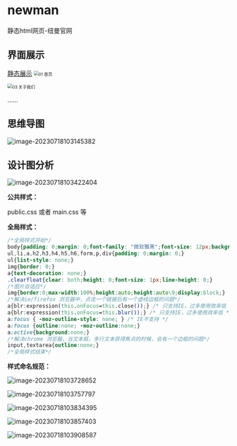 # newman
 静态html网页-纽曼官网

## 界面展示
[静态展示](https://1941289645.github.io/newman/)
<img src="README.assets/01 首页.jpg" alt="01 首页" style="zoom:67%;" />

<img src="README.assets/03 关于我们.jpg" alt="03 关于我们" style="zoom:67%;" />

……

## 思维导图

![image-20230718103145382](README.assets/image-20230718103145382.png)

## 设计图分析

![image-20230718103422404](README.assets/image-20230718103422404.png)

**公共样式：**

 public.css 或者 main.css 等

**全局样式：**

```css
/*全局样式开始*/
body{padding: 0;margin: 0;font-family: "微软雅黑";font-size: 12px;background: #ffffff;}
ul,li,a,h2,h3,h4,h5,h6,form,p,div{padding: 0;margin: 0;}
ul{list-style: none;}
img{border: 0;}
a{text-decoration: none;}
.clearfloat{clear: both;height: 0;font-size: 1px;line-height: 0;}
/*图片自适应*/
img{border:0;max-width:100%;height:auto;height:auto\9;display:block;}
/*解决ie/firefox 浏览器中，点击一个链接后有一个虚线边框的问题*/
a{blr:expression(this.onFocus=this.close());} /* 只支持IE，过多使用效率低 */ 
a{blr:expression(this.onFocus=this.blur());} /* 只支持IE，过多使用效率低 */ 
a:focus { -moz-outline-style: none; } /* IE不支持 */ 
a:focus {outline:none; -moz-outline:none;}
a:active{background:none;}
/*解决chrome 浏览器，当文本框，多行文本获得焦点的时候，会有一个边框的问题*/
input,textarea{outline:none;}
/*全局样式结束*/
```

**样式命名规范：**

![image-20230718103728652](README.assets/image-20230718103728652.png)

![image-20230718103757797](README.assets/image-20230718103757797.png)

![image-20230718103834395](README.assets/image-20230718103834395.png)

![image-20230718103857403](README.assets/image-20230718103857403.png)

![image-20230718103908587](README.assets/image-20230718103908587.png)
